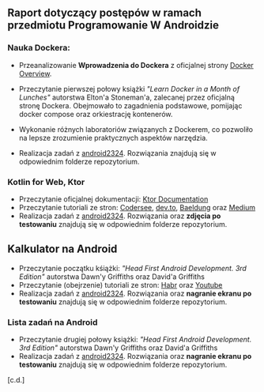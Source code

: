 ## Raport dotyczący postępów w ramach przedmiotu Programowanie W Androidzie

### Nauka Dockera:

- Przeanalizowanie **Wprowadzenia do Dockera** z oficjalnej strony [Docker Overview](https://docs.docker.com/get-started/overview/).
  
- Przeczytanie pierwszej połowy książki *"Learn Docker in a Month of Lunches"* autorstwa Elton'a Stoneman'a, zalecanej przez oficjalną stronę Dockera. Obejmowało to zagadnienia podstawowe, pomijając docker compose oraz orkiestrację kontenerów.
  
- Wykonanie różnych laboratoriów związanych z Dockerem, co pozwoliło na lepsze zrozumienie praktycznych aspektów narzędzia.
  
- Realizacja zadań z [android2324](https://github.com/kprzystalski/android2324). Rozwiązania znajdują się w odpowiednim folderze repozytorium.

### Kotlin for Web, Ktor

- Przeczytanie oficjalnej dokumentacji: [Ktor Documentation](https://ktor.io/docs/welcome.html)
- Przeczytanie tutoriali ze stron: [Codersee](https://codersee.com/), [dev.to](https://dev.to/), [Baeldung](https://www.baeldung.com/) oraz [Medium](https://medium.com/)
- Realizacja zadań z [android2324](https://github.com/kprzystalski/android2324). Rozwiązania oraz **zdjęcia po testowaniu** znajdują się w odpowiednim folderze repozytorium.

## Kalkulator na Android

- Przeczytanie początku kśiążki: *"Head First Android Development. 3rd Edition"* autorstwa Dawn'y Griffiths oraz David'a Griffiths
- Przeczytanie (obejrzenie) tutoriali ze stron: [Habr](https://habr.com/) oraz [Youtube](https://youtube.com/)
- Realizacja zadań z [android2324](https://github.com/kprzystalski/android2324). Rozwiązania oraz **nagranie ekranu po testowaniu** znajdują się w odpowiednim folderze repozytorium.

### Lista zadań na Android
- Przeczytanie drugiej połowy książki: *"Head First Android Development. 3rd Edition"* autorstwa Dawn'y Griffiths oraz David'a Griffiths
- Realizacja zadań z [android2324](https://github.com/kprzystalski/android2324). Rozwiązania oraz **nagranie ekranu po testowaniu** znajdują się w odpowiednim folderze repozytorium.

[c.d.]

